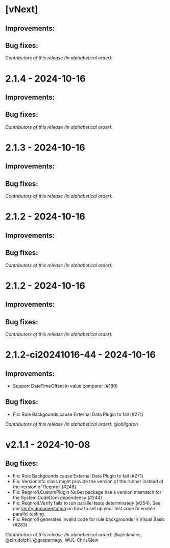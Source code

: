 # [vNext]

## Improvements:

## Bug fixes:

*Contributors of this release (in alphabetical order):* 

# 2.1.4 - 2024-10-16

## Improvements:

## Bug fixes:

*Contributors of this release (in alphabetical order):* 

# 2.1.3 - 2024-10-16

## Improvements:

## Bug fixes:

*Contributors of this release (in alphabetical order):* 

# 2.1.2 - 2024-10-16

## Improvements:

## Bug fixes:

*Contributors of this release (in alphabetical order):* 

# 2.1.2 - 2024-10-16

## Improvements:

## Bug fixes:

*Contributors of this release (in alphabetical order):* 

# 2.1.2-ci20241016-44 - 2024-10-16

## Improvements:

* Support DateTimeOffset in value comparer (#180)

## Bug fixes:

* Fix: Rule Backgounds cause External Data Plugin to fail (#271)

*Contributors of this release (in alphabetical order): @obligaron* 

# v2.1.1 - 2024-10-08

## Bug fixes:

* Fix: Rule Backgounds cause External Data Plugin to fail (#271)
* Fix: VersionInfo class might provide the version of the runner instead of the version of Reqnroll (#248)
* Fix: Reqnroll.CustomPlugin NuGet package has a version mismatch for the System.CodeDom dependency (#244)
* Fix: Reqnroll.Verify fails to run parallel tests determinately (#254). See our [verify documentation](docs/integrations/verify.md) on how to set up your test code to enable parallel testing.
* Fix: Reqnroll generates invalid code for rule backgrounds in Visual Basic (#283)

*Contributors of this release (in alphabetical order):* @ajeckmans, @clrudolphi, @gasparnagy, @UL-ChrisGlew
